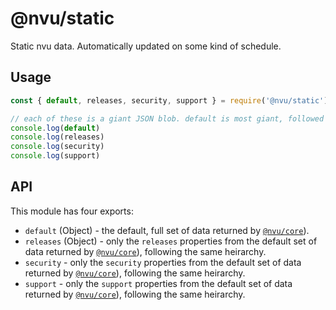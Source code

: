 # @nvu/static

Static nvu data. Automatically updated on some kind of schedule.


## Usage

```js
const { default, releases, security, support } = require('@nvu/static')

// each of these is a giant JSON blob. default is most giant, followed by releases. Security and support are relatively small.
console.log(default)
console.log(releases)
console.log(security)
console.log(support)
```

## API

This module has four exports:

- `default` (Object) - the default, full set of data returned by [`@nvu/core`](https://github.com/nvu/core)). 
- `releases` (Object) - only the `releases` properties from the default set of data returned by [`@nvu/core`](https://github.com/nvu/core)), following the same heirarchy.
- `security` - only the `security` properties from the default set of data returned by [`@nvu/core`](https://github.com/nvu/core)), following the same heirarchy.
- `support` - only the `support` properties from the default set of data returned by [`@nvu/core`](https://github.com/nvu/core)), following the same heirarchy.
